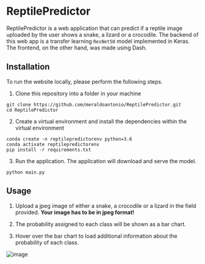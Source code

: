 # ReptilePredictor

ReptilePredictor is a web application that can predict if a reptile image uploaded by the user shows a snake, a lizard or a crocodile. The backend of this web app is a transfer learning `ResNet50` model implemented in Keras. The frontend, on the other hand, was made using Dash.

## Installation

To run the website locally, please perform the following steps.

1. Clone this repository into a folder in your machine

```
git clone https://github.com/meraldoantonio/ReptilePredictor.git
cd ReptilePredictor
```

2. Create a virtual environment and install the dependencies within the virtual environment
```
conda create -n reptilepredictorenv python=3.6
conda activate reptilepredictorenv
pip install -r requirements.txt
```

3. Run the application. The application will download and serve the model.
```
python main.py
```


## Usage

1. Upload a jpeg image of either a snake, a crocodile or a lizard in the field provided. **Your image has to be in jpeg format!**

2. The probability assigned to each class will be shown as a bar chart.

3. Hover over the bar chart to load additional information about the probability of each class.

![image](https://drive.google.com/uc?export=view&id=1PIhqbSBQinE41lcA5e4YRK95btfuP_Iw)
